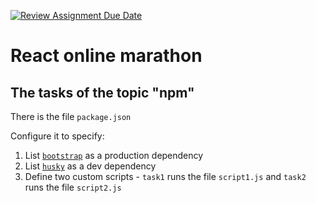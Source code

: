 [![Review Assignment Due Date](https://classroom.github.com/assets/deadline-readme-button-24ddc0f5d75046c5622901739e7c5dd533143b0c8e959d652212380cedb1ea36.svg)](https://classroom.github.com/a/cKaxiUEz)
# React online marathon

## The tasks of the topic "npm"

There is the file <code>package.json</code>

Configure it to specify:

1. List <code>[bootstrap](https://www.npmjs.com/package/bootstrap)</code> as a production dependency
2. List <code>[husky](https://www.npmjs.com/package/husky)</code> as a dev dependency
3. Define two custom scripts - <code>task1</code> runs the file <code>script1.js</code>
and <code>task2</code> runs the file <code>script2.js</code>
